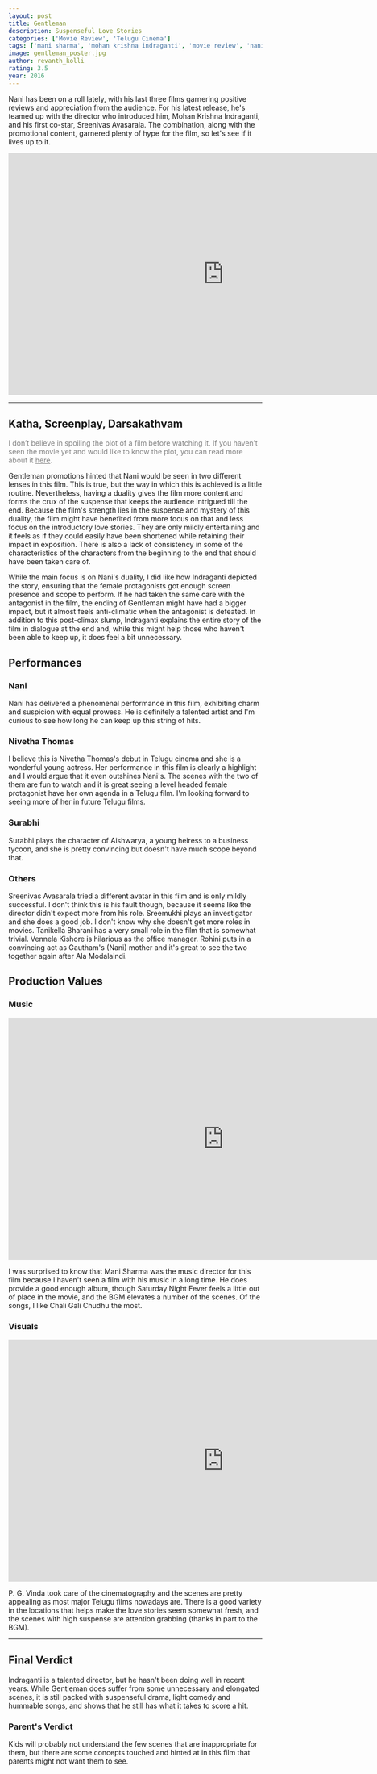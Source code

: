```yaml
---
layout: post
title: Gentleman
description: Suspenseful Love Stories
categories: ['Movie Review', 'Telugu Cinema']
tags: ['mani sharma', 'mohan krishna indraganti', 'movie review', 'nani', 'niveda thomas', 'p. g. vinda', 'rohini', 'sreemukhi', 'srinivas avasarala', 'surabhi', 'telugu movie', 'vennela kishore']
image: gentleman_poster.jpg
author: revanth_kolli
rating: 3.5
year: 2016
---
```


Nani has been on a roll lately, with his last three films garnering positive reviews and appreciation from the audience. For his latest release, he's teamed up with the director who introduced him, Mohan Krishna Indraganti, and his first co-star, Sreenivas Avasarala. The combination, along with the promotional content, garnered plenty of hype for the film, so let's see if it lives up to it.

<iframe width="853" height="480" src="https://www.youtube.com/embed/MgmowJ5r-es" frameborder="0" allowfullscreen></iframe>

<hr />

<h2><span class="review_header">Katha, Screenplay, Darsakathvam</span></h2>
<span style="color:#808080;">I don’t believe in spoiling the plot of a film before watching it. If you haven’t seen the movie yet and would like to know the plot, you can read more about it <a style="color:#808080;" href="https://en.wikipedia.org/wiki/Gentleman_(2016_film)#Plot" target="_blank">here</a>.</span>

Gentleman promotions hinted that Nani would be seen in two different lenses in this film. This is true, but the way in which this is achieved is a little routine. Nevertheless, having a duality gives the film more content and forms the crux of the suspense that keeps the audience intrigued till the end. Because the film's strength lies in the suspense and mystery of this duality, the film might have benefited from more focus on that and less focus on the introductory love stories. They are only mildly entertaining and it feels as if they could easily have been shortened while retaining their impact in exposition. There is also a lack of consistency in some of the characteristics of the characters from the beginning to the end that should have been taken care of.

While the main focus is on Nani's duality, I did like how Indraganti depicted the story, ensuring that the female protagonists got enough screen presence and scope to perform. If he had taken the same care with the antagonist in the film, the ending of Gentleman might have had a bigger impact, but it almost feels anti-climatic when the antagonist is defeated. In addition to this post-climax slump, Indraganti explains the entire story of the film in dialogue at the end and, while this might help those who haven't been able to keep up, it does feel a bit unnecessary.
<h2><span class="review_header">Performances</span></h2>
<h3>Nani</h3>
Nani has delivered a phenomenal performance in this film, exhibiting charm and suspicion with equal prowess. He is definitely a talented artist and I'm curious to see how long he can keep up this string of hits.
<h3>Nivetha Thomas</h3>
I believe this is Nivetha Thomas's debut in Telugu cinema and she is a wonderful young actress. Her performance in this film is clearly a highlight and I would argue that it even outshines Nani's. The scenes with the two of them are fun to watch and it is great seeing a level headed female protagonist have her own agenda in a Telugu film. I'm looking forward to seeing more of her in future Telugu films.
<h3>Surabhi</h3>
Surabhi plays the character of Aishwarya, a young heiress to a business tycoon, and she is pretty convincing but doesn't have much scope beyond that.
<h3>Others</h3>
Sreenivas Avasarala tried a different avatar in this film and is only mildly successful. I don't think this is his fault though, because it seems like the director didn't expect more from his role. Sreemukhi plays an investigator and she does a good job. I don't know why she doesn't get more roles in movies. Tanikella Bharani has a very small role in the film that is somewhat trivial. Vennela Kishore is hilarious as the office manager. Rohini puts in a convincing act as Gautham's (Nani) mother and it's great to see the two together again after Ala Modalaindi.
<h2><span class="review_header">Production Values</span></h2>
<h3>Music</h3>
<iframe width="853" height="480" src="https://www.youtube.com/embed/ls-PQOGDlK8" frameborder="0" allowfullscreen></iframe>

I was surprised to know that Mani Sharma was the music director for this film because I haven't seen a film with his music in a long time. He does provide a good enough album, though Saturday Night Fever feels a little out of place in the movie, and the BGM elevates a number of the scenes. Of the songs, I like Chali Gali Chudhu the most.
<h3>Visuals</h3>
<iframe width="853" height="480" src="https://www.youtube.com/embed/7-dXHRUrqGc" frameborder="0" allowfullscreen></iframe>

P. G. Vinda took care of the cinematography and the scenes are pretty appealing as most major Telugu films nowadays are. There is a good variety in the locations that helps make the love stories seem somewhat fresh, and the scenes with high suspense are attention grabbing (thanks in part to the BGM).

<hr />

<h2><span class="review_header">Final Verdict</span></h2>
Indraganti is a talented director, but he hasn't been doing well in recent years. While Gentleman does suffer from some unnecessary and elongated scenes, it is still packed with suspenseful drama, light comedy and hummable songs, and shows that he still has what it takes to score a hit.
<h3>Parent's Verdict</h3>
Kids will probably not understand the few scenes that are inappropriate for them, but there are some concepts touched and hinted at in this film that parents might not want them to see.

